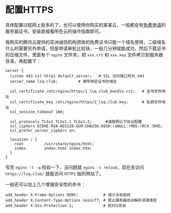 # 配置HTTPS

具体配置过程网上挺多的了，也可以使用你购买的某某云，一般都会有[免费申请](https://link.juejin.cn?target=https%3A%2F%2Fcloud.tencent.com%2Fdocument%2Fproduct%2F400%2F6814)的服务器证书，安装直接看所在云的操作指南即可。

我购买的腾讯云提供的亚洲诚信机构颁发的免费证书只能一个域名使用，二级域名什么的需要另外申请，但是申请审批比较快，一般几分钟就能成功，然后下载证书的压缩文件，里面有个 `nginx` 文件夹，把 `xxx.crt` 和 `xxx.key` 文件拷贝到服务器目录，再配置下：



```nginx
server {
  listen 443 ssl http2 default_server;   # SSL 访问端口号为 443
  server_name lsq.club;         # 填写绑定证书的域名

  ssl_certificate /etc/nginx/https/1_lsq.club_bundle.crt;   # 证书文件地址
  ssl_certificate_key /etc/nginx/https/2_lsq.club.key;      # 私钥文件地址
  ssl_session_timeout 10m;

  ssl_protocols TLSv1 TLSv1.1 TLSv1.2;      #请按照以下协议配置
  ssl_ciphers ECDHE-RSA-AES128-GCM-SHA256:HIGH:!aNULL:!MD5:!RC4:!DHE; 
  ssl_prefer_server_ciphers on;
  
  location / {
    root         /usr/share/nginx/html;
    index        index.html index.htm;
  }
}
```



写完 `nginx -t -q` 校验一下，没问题就 `nginx -s reload`，现在去访问 `https://lsq.club/` 就能访问 `HTTPS` 版的网站了。

一般还可以加上几个增强安全性的命令：



```nginx
add_header X-Frame-Options DENY;           # 减少点击劫持
add_header X-Content-Type-Options nosniff; # 禁止服务器自动解析资源类型
add_header X-Xss-Protection 1;             # 防XSS攻击
```
